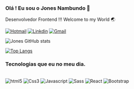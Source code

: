 ### Olá ! Eu sou o Jones Nambundo 🙌
Desenvolvedor Frontend !!!
Welcome to my World 🌏

[![Hotmail](https://img.shields.io/badge/Hotmail-0078D4?style=for-the-badge&logo=windows&logoColor=white)](mailto:jonesnambundo@hotmail.com)
[![Linkdin](https://img.shields.io/badge/LinkedIn-0077B5?style=for-the-badge&logo=linkedin&logoColor=white)](https://www.linkedin.com/in/jones-nambundo-336085a2/)
[![Gmail](https://img.shields.io/badge/Gmail-D14836?style=for-the-badge&logo=gmail&logoColor=white)](mailto:ghustlerecords@gmail.com)

![Jones GitHub stats](https://github-readme-stats.vercel.app/api?username=jonesnambundo&show_icons=true&theme=dracula)

[![Top Langs](https://github-readme-stats.vercel.app/api/top-langs/?username=jonesnambundo)](https://github.com/anuraghazra/github-readme-stats)

### Tecnologias que eu no meu dia.
<div style="display: inline_block"><br/>
    <img align="center" alt ="html5" src="https://img.shields.io/badge/HTML5-E34F26?style=for-the-badge&logo=html5&logoColor=white" />
    <img align="center" alt ="Css3" src="https://img.shields.io/badge/CSS3-1572B6?style=for-the-badge&logo=css3&logoColor=white" />
    <img align="center" alt ="Javascript" src="https://img.shields.io/badge/JavaScript-F7DF1E?style=for-the-badge&logo=javascript&logoColor=black" />
    <img align="center" alt ="Sass" src="https://img.shields.io/badge/Sass-CC6699?style=for-the-badge&logo=sass&logoColor=white" />
    <img align="center" alt ="React" src="https://img.shields.io/badge/React-20232A?style=for-the-badge&logo=react&logoColor=61DAFB" />
    <img align="center" alt ="Bootstrap" src="https://img.shields.io/badge/Bootstrap-563D7C?style=for-the-badge&logo=bootstrap&logoColor=white" />
</div><br/>




